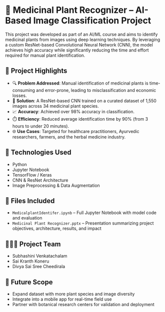 # 🌿 Medicinal Plant Recognizer – AI-Based Image Classification Project

This project was developed as part of an AI/ML course and aims to identify medicinal plants from images using deep learning techniques. By leveraging a custom ResNet-based Convolutional Neural Network (CNN), the model achieves high accuracy while significantly reducing the time and effort required for manual plant identification.

## 📌 Project Highlights

- 🔍 **Problem Addressed**: Manual identification of medicinal plants is time-consuming and error-prone, leading to misclassification and economic losses.
- 🧠 **Solution**: A ResNet-based CNN trained on a curated dataset of 1,550 images across 34 medicinal plant species.
- 📈 **Accuracy**: Achieved over 98% accuracy in classification.
- ⏱️ **Efficiency**: Reduced average identification time by 90% (from 3 hours to under 20 minutes).
- 🌐 **Use Cases**: Targeted for healthcare practitioners, Ayurvedic researchers, farmers, and the herbal medicine industry.

## 🧪 Technologies Used

- Python
- Jupyter Notebook
- TensorFlow / Keras
- CNN & ResNet Architecture
- Image Preprocessing & Data Augmentation

## 📂 Files Included

- `MedicalplantIdentifer.ipynb` – Full Jupyter Notebook with model code and evaluation
- `Medicinal Plant Recognizer.pptx` – Presentation summarizing project objectives, architecture, results, and impact

## 🧑‍🤝‍🧑 Project Team

- Subhashini Venkatachalam  
- Sai Kranth Koneru  
- Divya Sai Sree Cheedirala

## 🔮 Future Scope

- Expand dataset with more plant species and image diversity
- Integrate into a mobile app for real-time field use
- Partner with botanical research centers for validation and deployment

